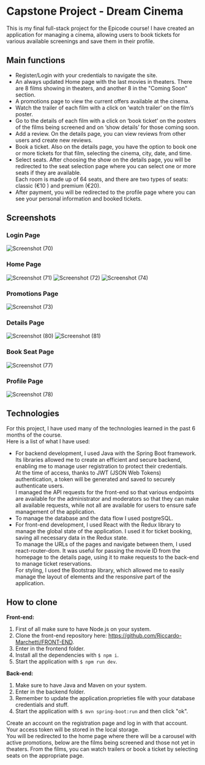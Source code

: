 # Capstone Project - Dream Cinema
This is my final full-stack project for the Epicode course!
I have created an application for managing a cinema, allowing users to book tickets for various available screenings and save them in their profile.

## Main functions
- Register/Login with your credentials to navigate the site.  
- An always updated Home page with the last movies in theaters.
There are 8 films showing in theaters, and another 8 in the "Coming Soon" section.  
- A promotions page to view the current offers available at the cinema.  
- Watch the trailer of each film with a click on ‘watch trailer’ on the film’s poster.  
- Go to the details of each film with a click on ‘book ticket’ on the posters of the films being screened and on ‘show details’ for those coming soon.    
- Add a review. On the details page, you can view reviews from other users and create new reviews.  
- Book a ticket. Also on the details page, you have the option to book one or more tickets for that film, selecting the cinema, city, date, and time.  
- Select seats. After choosing the show on the details page, you will be redirected to the seat selection page where you can select one or more seats if they are available. <br /> Each room is made up of 64 seats, and there are two types of seats: classic (€10 ) and premium (€20).  
- After payment, you will be redirected to the profile page where you can see your personal information and booked tickets.
## Screenshots
### Login Page
![Screenshot (70)](https://github.com/Riccardo-Marchetti/Capstone_project/assets/151193857/76d73c9f-abb2-4419-8780-f687670a24bd)
### Home Page
![Screenshot (71)](https://github.com/Riccardo-Marchetti/Capstone_project/assets/151193857/e8b6ee73-3d82-482d-9139-99ebce31af4f)
![Screenshot (72)](https://github.com/Riccardo-Marchetti/Capstone_project/assets/151193857/15c473ae-6814-4d38-96d2-8a64bdbf9fff)
![Screenshot (74)](https://github.com/Riccardo-Marchetti/Capstone_project/assets/151193857/6844f9cf-6771-4396-880e-16c98003c87a)
### Promotions Page
![Screenshot (73)](https://github.com/Riccardo-Marchetti/Capstone_project/assets/151193857/3a99868e-038a-41f2-aa85-c1342f2b464c)
### Details Page
![Screenshot (80)](https://github.com/Riccardo-Marchetti/Capstone_project/assets/151193857/d1bf3dd3-ca11-4333-934f-056d4c83f912)
![Screenshot (81)](https://github.com/Riccardo-Marchetti/Capstone_project/assets/151193857/1675e71e-a44d-459c-8f14-32049cfa5e57)

### Book Seat Page
![Screenshot (77)](https://github.com/Riccardo-Marchetti/Capstone_project/assets/151193857/808ee5e4-1527-4ed7-9d48-370b0a32b6be)
### Profile Page
![Screenshot (78)](https://github.com/Riccardo-Marchetti/Capstone_project/assets/151193857/be97a7f4-064a-4158-8ff2-e07c764ef290)



## Technologies
For this project, I have used many of the technologies learned in the past 6 months of the course. <br /> Here is a list of what I have used:  
- For backend development, I used Java with the Spring Boot framework. Its libraries allowed me to create an efficient and secure backend, enabling me to manage user registration to protect their credentials. <br /> At the time of access, thanks to JWT (JSON Web Tokens) authentication, a token will be generated and saved to securely authenticate users. <br /> I managed the API requests for the front-end so that various endpoints are available for the administrator and moderators so that they can make all available requests, while not all are available for users to ensure safe management of the application.  
- To manage the database and the data flow I used postgreSQL.  
- For front-end development, I used React with the Redux library to manage the global state of the application. I used it for ticket booking, saving all necessary data in the Redux state. <br /> To manage the URLs of the pages and navigate between them, I used react-router-dom. It was useful for passing the movie ID from the homepage to the details page, using it to make requests to the back-end to manage ticket reservations. <br /> For styling, I used the Bootstrap library, which allowed me to easily manage the layout of elements and the responsive part of the application.
## How to clone
**Front-end:**
1. First of all make sure to have Node.js on your system.
2. Clone the front-end repository here: https://github.com/Riccardo-Marchetti/FRONT-END.
3. Enter in the frontend folder.
4. Install all the dependencies with `$ npm i`.
5. Start the application with `$ npm run dev`.

**Back-end:**
1. Make sure to have Java and Maven on your system.
2. Enter in the backend folder.
3. Remember to update the application.proprieties file with your database credentials and stuff.
4. Start the application with `$ mvn spring-boot:run` and then click "ok".  

Create an account on the registration page and log in with that account. Your access token will be stored in the local storage. <br /> You will be redirected to the home page where there will be a carousel with active promotions, below are the films being screened and those not yet in theaters. From the films, you can watch trailers or book a ticket by selecting seats on the appropriate page.  
